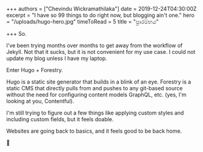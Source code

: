+++
authors = ["Chevindu Wickramathilaka"]
date = 2019-12-24T04:30:00Z
excerpt = "I have so 99 things to do right now, but blogging ain't one."
hero = "/uploads/hugo-hero.jpg"
timeToRead = 5
title = "ප්‍රාරම්භය"

+++
So.

I've been trying months over months to get away from the workflow of Jekyll. Not that it sucks, but it is not convenient for my use case. I could not update my blog unless I have my laptop.

Enter Hugo + Forestry.

Hugo is a static site generator that builds in a blink of an eye. Forestry is a static CMS that directly pulls from and pushes to any git-based source without the need for configuring content models GraphQL, etc. (yes, I'm looking at you, Contentful).

I'm still trying to figure out a few things like applying custom styles and including custom fields, but it feels doable.

Websites are going back to basics, and it feels good to be back home.

🤞